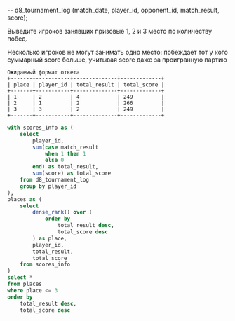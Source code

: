 -- d8_tournament_log (match_date, player_id, opponent_id, match_result, score);

Выведите игроков занявших призовые 1, 2 и 3 место по количеству побед.

Несколько игроков не могут занимать одно место: побеждает тот у кого суммарный score больше, учитывая score даже за проигранную партию

```
Ожидаемый формат ответа
+-------+-----------+--------------+-------------+
| place | player_id | total_result | total_score |
+-------+-----------+--------------+-------------+
| 1     | 2         | 4            | 249         |
| 2     | 1         | 2            | 266         |
| 3     | 3         | 2            | 249         |
+-------+-----------+--------------+-------------+
```

```sql
with scores_info as (
    select
        player_id,
        sum(case match_result
            when 1 then 1
            else 0
        end) as total_result,
        sum(score) as total_score
    from d8_tournament_log
    group by player_id
), 
places as (
    select
        dense_rank() over (
            order by 
                total_result desc,
                total_score desc
        ) as place,
        player_id,
        total_result,
        total_score
    from scores_info
)
select *
from places
where place <= 3
order by 
    total_result desc, 
    total_score desc
```